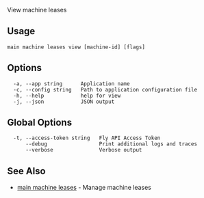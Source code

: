 View machine leases


## Usage
~~~
main machine leases view [machine-id] [flags]
~~~

## Options

~~~
  -a, --app string      Application name
  -c, --config string   Path to application configuration file
  -h, --help            help for view
  -j, --json            JSON output
~~~

## Global Options

~~~
  -t, --access-token string   Fly API Access Token
      --debug                 Print additional logs and traces
      --verbose               Verbose output
~~~

## See Also

* [main machine leases](/docs/flyctl/main-machine-leases/)	 - Manage machine leases

